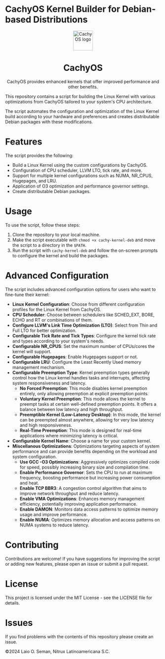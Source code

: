 # CachyOS Kernel Builder for Debian-based Distributions

<div align="center">
  <img src="https://wiki.cachyos.org/_astro/logo.BL2wM24g_Z1ms4u6.webp" width="64" alt="CachyOS logo"></img>
  <br/>
  <h1 align="center">CachyOS</h1>
  <p align="center">CachyOS provides enhanced kernels that offer improved performance and other benefits.</p>
</div>


This repository contains a script for building the Linux Kernel with various optimizations from CachyOS tailored to your system's CPU architecture.

The script automates the configuration and optimization of the Linux Kernel build according to your hardware and preferences and creates distributable Debian packages with these modifications.

# Features

The script provides the following:

- Build a Linux Kernel using the custom configurations by CachyOS.
- Configuration of CPU scheduler, LLVM LTO, tick rate, and more.
- Support for multiple kernel configurations such as NUMA, NR_CPUS, Hugepages, and LRU.
- Application of O3 optimization and performance governor settings.
- Create distributable Debian packages.

# Usage

To use the script, follow these steps:

1. Clone the repository to your local machine.
2. Make the script executable with `chmod +x cachy-kernel-deb` and move the script to a directory in the `$PATH`.
3. Run the script with `cachy-kernel-deb` and follow the on-screen prompts to configure the kernel and build the packages.

# Advanced Configuration

The script includes advanced configuration options for users who want to fine-tune their kernel:

- **Linux Kernel Configuration**: Choose from different configuration profiles for the Linux Kernel from CachyOS.
- **CPU Scheduler**: Choose between schedulers like SCHED_EXT, BORE, ECHO and RT or combinations of them.
- **Configure LLVM's Link Time Optimization (LTO)**: Select from Thin and Full LTO for better optimization.
- **Configurable Tick Rate and Tick Types**: Configure the kernel tick rate and types according to your system's needs.
- **Configurable NR_CPUS**: Set the maximum number of CPUs/cores the kernel will support.
- **Configurable Hugepages**: Enable Hugepages support or not.
- **Configurable LRU**: Configure the Least Recently Used memory management mechanism.
- **Configurable Preemption Type**: Kernel preemption types generally control how the Linux kernel handles tasks and interrupts, affecting system responsiveness and latency.
    - **No Forced Preemption**: This mode disables kernel preemption entirely, only allowing preemption at explicit preemption points.
    - **Voluntary Kernel Preemption**: This mode allows the kernel to preempt tasks at certain well-defined preemption points. It offers a balance between low latency and high throughput.
    - **Preemptible Kernel (Low-Latency Desktop)**: In this mode, the kernel can be preempted almost anywhere, allowing for very low latency and high responsiveness.
    - **Real-Time Preemption**: This mode is designed for real-time applications where minimizing latency is critical.
- **Configurable Kernel Name**: Choose a name for your custom kernel.
- **Miscellanous Optimizations**: Optimizations targeting aspects of system performance and can provide benefits depending on the workload and system configuration.
    - **Use GCC -O3 Optimizations**: Aggressively optimizes compiled code for speed, possibly increasing binary size and compilation time.
    - **Enable Performance Governor**: Sets the CPU to run at maximum frequency, boosting performance but increasing power consumption and heat.
    - **Enable TCP BBR3**: A congestion control algorithm that aims to improve network throughput and reduce latency.
    - **Enable VMA Optimizations**: Enhances memory management efficiency, potentially improving application performance.
    - **Enable DAMON**: Monitors data access patterns to optimize memory usage and improve performance.
    - **Enable NUMA**: Optimizes memory allocation and access patterns on NUMA systems to reduce latency.

# Contributing

Contributions are welcome! If you have suggestions for improving the script or adding new features, please open an issue or submit a pull request.

# License

This project is licensed under the MIT License - see the LICENSE file for details.


# Issues
If you find problems with the contents of this repository please create an issue.

©2024 Laio O. Seman, Nitrux Latinoamericana S.C.
